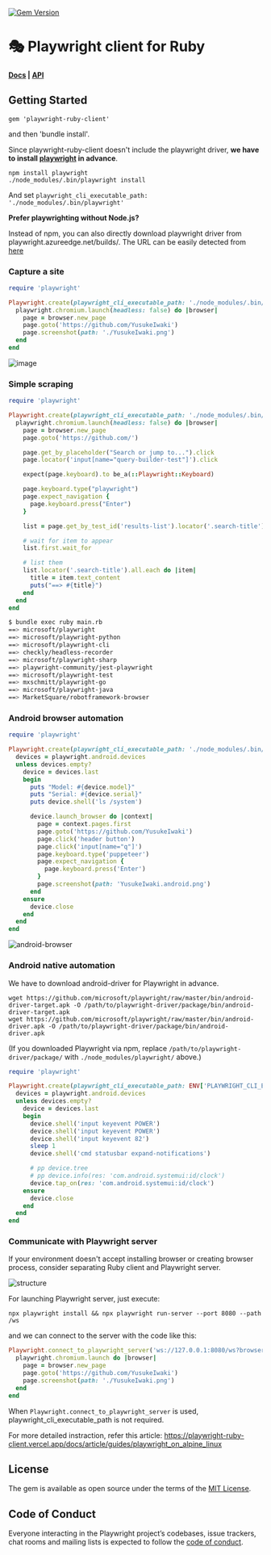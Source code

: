 [![Gem Version](https://badge.fury.io/rb/playwright-ruby-client.svg)](https://badge.fury.io/rb/playwright-ruby-client)

# 🎭 Playwright client for Ruby

#### [Docs](https://playwright-ruby-client.vercel.app/docs/article/getting_started) | [API](https://playwright-ruby-client.vercel.app/docs/api/playwright)

## Getting Started

```
gem 'playwright-ruby-client'
```

and then 'bundle install'.

Since playwright-ruby-client doesn't include the playwright driver, **we have to install [playwright](https://github.com/microsoft/playwright) in advance**.

```
npm install playwright
./node_modules/.bin/playwright install
```

And set `playwright_cli_executable_path: './node_modules/.bin/playwright'`

**Prefer playwrighting without Node.js?**

Instead of npm, you can also directly download playwright driver from playwright.azureedge.net/builds/. The URL can be easily detected from [here](https://github.com/microsoft/playwright-python/blob/cb5409934629adaabc0cff1891080de2052fa778/setup.py#L73-L77)

### Capture a site

```ruby
require 'playwright'

Playwright.create(playwright_cli_executable_path: './node_modules/.bin/playwright') do |playwright|
  playwright.chromium.launch(headless: false) do |browser|
    page = browser.new_page
    page.goto('https://github.com/YusukeIwaki')
    page.screenshot(path: './YusukeIwaki.png')
  end
end
```

![image](https://user-images.githubusercontent.com/11763113/104339718-412f9180-553b-11eb-9116-908e1e4b5186.gif)

### Simple scraping

```ruby
require 'playwright'

Playwright.create(playwright_cli_executable_path: './node_modules/.bin/playwright') do |playwright|
  playwright.chromium.launch(headless: false) do |browser|
    page = browser.new_page
    page.goto('https://github.com/')

    page.get_by_placeholder("Search or jump to...").click
    page.locator('input[name="query-builder-test"]').click

    expect(page.keyboard).to be_a(::Playwright::Keyboard)

    page.keyboard.type("playwright")
    page.expect_navigation {
      page.keyboard.press("Enter")
    }

    list = page.get_by_test_id('results-list').locator('.search-title')

    # wait for item to appear
    list.first.wait_for

    # list them
    list.locator('.search-title').all.each do |item|
      title = item.text_content
      puts("==> #{title}")
    end
  end
end
```

```sh
$ bundle exec ruby main.rb
==> microsoft/playwright
==> microsoft/playwright-python
==> microsoft/playwright-cli
==> checkly/headless-recorder
==> microsoft/playwright-sharp
==> playwright-community/jest-playwright
==> microsoft/playwright-test
==> mxschmitt/playwright-go
==> microsoft/playwright-java
==> MarketSquare/robotframework-browser
```

### Android browser automation

```ruby
require 'playwright'

Playwright.create(playwright_cli_executable_path: './node_modules/.bin/playwright') do |playwright|
  devices = playwright.android.devices
  unless devices.empty?
    device = devices.last
    begin
      puts "Model: #{device.model}"
      puts "Serial: #{device.serial}"
      puts device.shell('ls /system')

      device.launch_browser do |context|
        page = context.pages.first
        page.goto('https://github.com/YusukeIwaki')
        page.click('header button')
        page.click('input[name="q"]')
        page.keyboard.type('puppeteer')
        page.expect_navigation {
          page.keyboard.press('Enter')
        }
        page.screenshot(path: 'YusukeIwaki.android.png')
      end
    ensure
      device.close
    end
  end
end
```

![android-browser](https://user-images.githubusercontent.com/11763113/106615177-8467a800-65af-11eb-94d9-c56e71487e78.gif)

### Android native automation

We have to download android-driver for Playwright in advance.

```
wget https://github.com/microsoft/playwright/raw/master/bin/android-driver-target.apk -O /path/to/playwright-driver/package/bin/android-driver-target.apk
wget https://github.com/microsoft/playwright/raw/master/bin/android-driver.apk -O /path/to/playwright-driver/package/bin/android-driver.apk
```

(If you downloaded Playwright via npm, replace `/path/to/playwright-driver/package/` with `./node_modules/playwright/` above.)

```ruby
require 'playwright'

Playwright.create(playwright_cli_executable_path: ENV['PLAYWRIGHT_CLI_EXECUTABLE_PATH']) do |playwright|
  devices = playwright.android.devices
  unless devices.empty?
    device = devices.last
    begin
      device.shell('input keyevent POWER')
      device.shell('input keyevent POWER')
      device.shell('input keyevent 82')
      sleep 1
      device.shell('cmd statusbar expand-notifications')

      # pp device.tree
      # pp device.info(res: 'com.android.systemui:id/clock')
      device.tap_on(res: 'com.android.systemui:id/clock')
    ensure
      device.close
    end
  end
end

```

### Communicate with Playwright server

If your environment doesn't accept installing browser or creating browser process, consider separating Ruby client and Playwright server.

![structure](https://user-images.githubusercontent.com/11763113/124934448-ad4d0700-e03f-11eb-942e-b9f3282bb703.png)

For launching Playwright server, just execute:

```
npx playwright install && npx playwright run-server --port 8080 --path /ws
```

and we can connect to the server with the code like this:

```ruby
Playwright.connect_to_playwright_server('ws://127.0.0.1:8080/ws?browser=chromium') do |playwright|
  playwright.chromium.launch do |browser|
    page = browser.new_page
    page.goto('https://github.com/YusukeIwaki')
    page.screenshot(path: './YusukeIwaki.png')
  end
end
```

When `Playwright.connect_to_playwright_server` is used, playwright_cli_executable_path is not required.

For more detailed instraction, refer this article: https://playwright-ruby-client.vercel.app/docs/article/guides/playwright_on_alpine_linux

## License

The gem is available as open source under the terms of the [MIT License](https://opensource.org/licenses/MIT).

## Code of Conduct

Everyone interacting in the Playwright project’s codebases, issue trackers, chat rooms and mailing lists is expected to follow the [code of conduct](https://github.com/[USERNAME]/playwright-ruby-client/blob/master/CODE_OF_CONDUCT.md).
